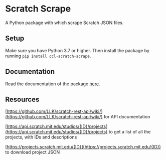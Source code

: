 # Scratch Scrape
A Python package with which scrape Scratch JSON files.

## Setup

Make sure you have Python 3.7 or higher. Then install the package by running ```pip install ccl-scratch-scrape```.

## Documentation

Read the documentation of the package [here](https://ccl-scratch-scrape.readthedocs.io/en/latest/).

## Resources
[https://github.com/LLK/scratch-rest-api/wiki/](https://github.com/LLK/scratch-rest-api/wiki/) for API documentation

[https://api.scratch.mit.edu/studios/{ID}/projects](https://api.scratch.mit.edu/studios/{ID}/projects) to get a list of all the projects, with IDs and descriptions

[https://projects.scratch.mit.edu/{ID}](https://projects.scratch.mit.edu/{ID}) to download project JSON
